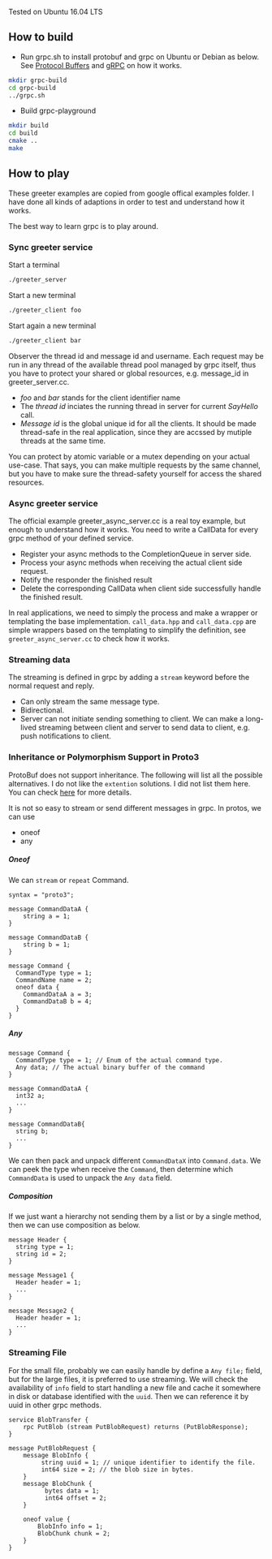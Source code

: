 Tested on Ubuntu 16.04 LTS

## How to build

* Run grpc.sh to install protobuf and grpc on Ubuntu or Debian as below. See [Protocol Buffers](https://github.com/google/protobuf/blob/master/src/README.md) and [gRPC](https://github.com/grpc/grpc/blob/master/INSTALL.md) on how it works. 

```bash
mkdir grpc-build
cd grpc-build
../grpc.sh
```

* Build grpc-playground

```bash
mkdir build
cd build
cmake ..
make
```

## How to play

These greeter examples are copied from google offical examples folder. 
I have done all kinds of adaptions in order to test and understand how
it works. 

The best way to learn grpc is to play around.    

### Sync greeter service

Start a terminal
```bash
./greeter_server
```

Start a new terminal
```bash
./greeter_client foo
```

Start again a new terminal
```bash
./greeter_client bar
```

Observer the thread id and message id and username. Each request may be run in any thread of the available thread 
pool managed by grpc itself, thus you have to protect your shared or global resources, e.g. message_id in 
greeter_server.cc.

- *foo* and *bar* stands for the client identifier name
- The *thread id* inciates the running thread in server for current *SayHello* call.
- *Message id* is the global unique id for all the clients. It should be made thread-safe in the real application, 
since they are accssed by mutiple threads at the same time. 

You can protect by atomic variable or a mutex depending on your actual use-case. That says, you can make multiple 
requests by the same channel, but you have to make sure the thread-safety yourself for access the shared resources.


### Async greeter service

The official example greeter_async_server.cc is a real toy example, but enough to understand how it works. You need 
to write a CallData for every grpc method of your defined service. 

- Register your async methods to the CompletionQueue in server side.
- Process your async methods when receiving the actual client side request.
- Notify the responder the finished result 
- Delete the corresponding CallData when client side successfully handle the finished result.

In real applications, we need to simply the process and make a wrapper or templating the base implementation.
`call_data.hpp` and `call_data.cpp` are simple wrappers based on the templating to simplify the definition, see 
`greeter_async_server.cc` to check how it works. 

### Streaming data

The streaming is defined in grpc by adding a `stream` keyword before the normal request and reply. 

- Can only stream the same message type.
- Bidirectional.
- Server can not initiate sending something to client. We can make a long-lived streaming between client and server 
to send data to client, e.g. push notifications to client.

### Inheritance or Polymorphism Support in Proto3

ProtoBuf does not support inheritance. The following will list all the possible alternatives.
I do not like the `extention` solutions. I did not list them here. You can check 
[here](http://www.indelible.org/ink/protobuf-polymorphism/) for more details.
  
It is not so easy to stream or send different messages in grpc. In protos, we can use
 
- oneof 
- any

##### Oneof

We can `stream` or `repeat` Command.  
 
```
syntax = "proto3";

message CommandDataA {
    string a = 1;
}

message CommandDataB {
    string b = 1;
}

message Command {
  CommandType type = 1;
  CommandName name = 2;
  oneof data {
    CommandDataA a = 3;
    CommandDataB b = 4;
  }
}
```

##### Any

```
message Command {
  CommandType type = 1; // Enum of the actual command type.
  Any data; // The actual binary buffer of the command
}

message CommandDataA {
  int32 a;
  ...
}

message CommandDataB{
  string b;
  ... 
}
```

We can then pack and unpack different `CommandDataX` into `Command.data`. We can peek the type when receive the `Command`, 
then determine which `CommandData` is used to unpack the `Any data` field.

##### Composition

If we just want a hierarchy not sending them by a list or by a single method, then we can use composition as below.

```
message Header {
  string type = 1;
  string id = 2;
}

message Message1 {
  Header header = 1;
  ...
}

message Message2 {
  Header header = 1;
  ...
}
```   

### Streaming File   

For the small file, probably we can easily handle by define a `Any file;` field, but for the large files, it is 
preferred to use streaming. We will check the availability of `info` field to start handling a new file and cache it 
somewhere in disk or database identified with the `uuid`. Then we can reference it by uuid in other grpc methods.

```
service BlobTransfer {
    rpc PutBlob (stream PutBlobRequest) returns (PutBlobResponse);
}

message PutBlobRequest {
    message BlobInfo {
         string uuid = 1; // unique identifier to identify the file.
         int64 size = 2; // the blob size in bytes.
    }
    message BlobChunk {
          bytes data = 1;
          int64 offset = 2;
    }
    
    oneof value {
        BlobInfo info = 1;
        BlobChunk chunk = 2;
    }
}
```